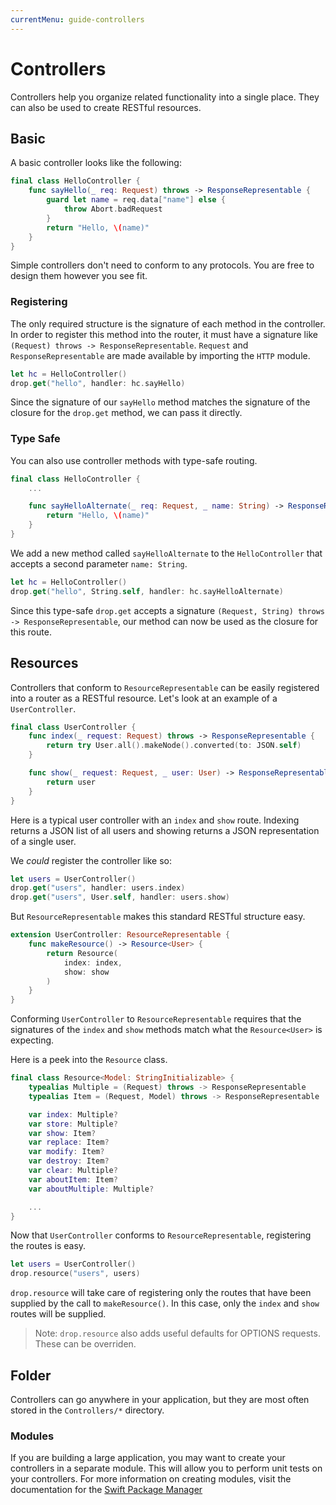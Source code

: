 ```yaml
---
currentMenu: guide-controllers
---
```


# Controllers

Controllers help you organize related functionality into a single place. They can also be used to create RESTful resources.

## Basic

A basic controller looks like the following:

```swift
final class HelloController {
	func sayHello(_ req: Request) throws -> ResponseRepresentable {
		guard let name = req.data["name"] else { 
			throw Abort.badRequest 
		}
		return "Hello, \(name)"
	}
}
```

Simple controllers don't need to conform to any protocols. You are free to design them however you see fit.

### Registering

The only required structure is the signature of each method in the controller. In order to register this method into the router, it must have a signature like `(Request) throws -> ResponseRepresentable`. `Request` and `ResponseRepresentable` are made available by importing the `HTTP` module.

```swift
let hc = HelloController()
drop.get("hello", handler: hc.sayHello)
```

Since the signature of our `sayHello` method matches the signature of the closure for the `drop.get` method, we can pass it directly.

### Type Safe

You can also use controller methods with type-safe routing.

```swift
final class HelloController {
	...

	func sayHelloAlternate(_ req: Request, _ name: String) -> ResponseRepresentable {
		return "Hello, \(name)"
	}
}
```

We add a new method called `sayHelloAlternate` to the `HelloController` that accepts a second parameter `name: String`.

```swift
let hc = HelloController()
drop.get("hello", String.self, handler: hc.sayHelloAlternate)
```

Since this type-safe `drop.get` accepts a signature `(Request, String) throws -> ResponseRepresentable`, our method can now be used as the closure for this route. 

## Resources

Controllers that conform to `ResourceRepresentable` can be easily registered into a router as a RESTful resource. Let's look at an example of a `UserController`.

```swift
final class UserController {
    func index(_ request: Request) throws -> ResponseRepresentable {
        return try User.all().makeNode().converted(to: JSON.self)
    }

    func show(_ request: Request, _ user: User) -> ResponseRepresentable {
        return user
    }
}
```

Here is a typical user controller with an `index` and `show` route. Indexing returns a JSON list of all users and showing returns a JSON representation of a single user.

We _could_ register the controller like so:

```swift
let users = UserController()
drop.get("users", handler: users.index)
drop.get("users", User.self, handler: users.show)
```

But `ResourceRepresentable` makes this standard RESTful structure easy.

```swift
extension UserController: ResourceRepresentable {
    func makeResource() -> Resource<User> {
        return Resource(
            index: index,
            show: show
        )
    }
}
```

Conforming `UserController` to `ResourceRepresentable` requires that the signatures of the `index` and `show` methods match what the `Resource<User>` is expecting.

Here is a peek into the `Resource` class.

```swift
final class Resource<Model: StringInitializable> {
    typealias Multiple = (Request) throws -> ResponseRepresentable
    typealias Item = (Request, Model) throws -> ResponseRepresentable

    var index: Multiple?
    var store: Multiple?
    var show: Item?
    var replace: Item?
    var modify: Item?
    var destroy: Item?
    var clear: Multiple?
    var aboutItem: Item?
    var aboutMultiple: Multiple?

    ...
}
```

Now that `UserController` conforms to `ResourceRepresentable`, registering the routes is easy.

```swift
let users = UserController()
drop.resource("users", users)
```

 `drop.resource` will take care of registering only the routes that have been supplied by the call to `makeResource()`. In this case, only the `index` and `show` routes will be supplied.

> Note: `drop.resource` also adds useful defaults for OPTIONS requests. These can be overriden.  

## Folder

Controllers can go anywhere in your application, but they are most often stored in the `Controllers/*` directory. 

### Modules

If you are building a large application, you may want to create your controllers in a separate module. This will allow you to perform unit tests on your controllers. For more information on creating modules, visit the documentation for the [Swift Package Manager](https://swift.org/package-manager/)
